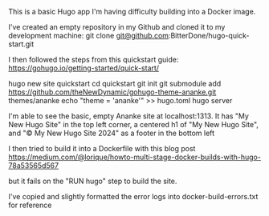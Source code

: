 This is a basic Hugo app I'm having difficulty building into a Docker image.

I've created an empty repository in my Github and cloned it to my development machine:
git clone git@github.com:BitterDone/hugo-quick-start.git

I then followed the steps from this quickstart guide:
https://gohugo.io/getting-started/quick-start/

hugo new site quickstart
cd quickstart
git init
git submodule add https://github.com/theNewDynamic/gohugo-theme-ananke.git themes/ananke
echo "theme = 'ananke'" >> hugo.toml
hugo server

I'm able to see the basic, empty Ananke site at localhost:1313.
It has "My New Hugo Site" in the top left corner,
a centered h1 of "My New Hugo Site",
and "© My New Hugo Site 2024" as a footer in the bottom left

I then tried to build it into a Dockerfile with this blog post
https://medium.com/@lorique/howto-multi-stage-docker-builds-with-hugo-78a53565d567

but it fails on the "RUN hugo" step to build the site.

I've copied and slightly formatted the error logs into docker-build-errors.txt for reference
